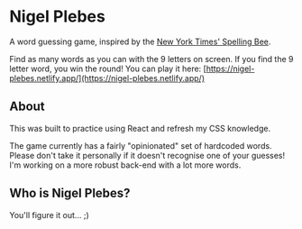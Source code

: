 # Nigel Plebes

A word guessing game, inspired by the [New York Times' Spelling Bee](https://www.nytimes.com/puzzles/spelling-bee).

Find as many words as you can with the 9 letters on screen. If you find the 9 letter word, you win the round! You can play it here: [https://nigel-plebes.netlify.app/](https://nigel-plebes.netlify.app/)

## About

This was built to practice using React and refresh my CSS knowledge.

The game currently has a fairly "opinionated" set of hardcoded words. Please don't take it personally if it doesn't recognise one of your guesses! I'm working on a more robust back-end with a lot more words.

## Who is Nigel Plebes?

You'll figure it out... ;)
